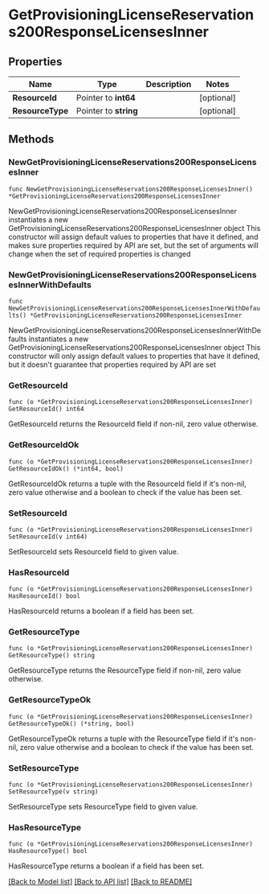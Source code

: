 # GetProvisioningLicenseReservations200ResponseLicensesInner

## Properties

Name | Type | Description | Notes
------------ | ------------- | ------------- | -------------
**ResourceId** | Pointer to **int64** |  | [optional] 
**ResourceType** | Pointer to **string** |  | [optional] 

## Methods

### NewGetProvisioningLicenseReservations200ResponseLicensesInner

`func NewGetProvisioningLicenseReservations200ResponseLicensesInner() *GetProvisioningLicenseReservations200ResponseLicensesInner`

NewGetProvisioningLicenseReservations200ResponseLicensesInner instantiates a new GetProvisioningLicenseReservations200ResponseLicensesInner object
This constructor will assign default values to properties that have it defined,
and makes sure properties required by API are set, but the set of arguments
will change when the set of required properties is changed

### NewGetProvisioningLicenseReservations200ResponseLicensesInnerWithDefaults

`func NewGetProvisioningLicenseReservations200ResponseLicensesInnerWithDefaults() *GetProvisioningLicenseReservations200ResponseLicensesInner`

NewGetProvisioningLicenseReservations200ResponseLicensesInnerWithDefaults instantiates a new GetProvisioningLicenseReservations200ResponseLicensesInner object
This constructor will only assign default values to properties that have it defined,
but it doesn't guarantee that properties required by API are set

### GetResourceId

`func (o *GetProvisioningLicenseReservations200ResponseLicensesInner) GetResourceId() int64`

GetResourceId returns the ResourceId field if non-nil, zero value otherwise.

### GetResourceIdOk

`func (o *GetProvisioningLicenseReservations200ResponseLicensesInner) GetResourceIdOk() (*int64, bool)`

GetResourceIdOk returns a tuple with the ResourceId field if it's non-nil, zero value otherwise
and a boolean to check if the value has been set.

### SetResourceId

`func (o *GetProvisioningLicenseReservations200ResponseLicensesInner) SetResourceId(v int64)`

SetResourceId sets ResourceId field to given value.

### HasResourceId

`func (o *GetProvisioningLicenseReservations200ResponseLicensesInner) HasResourceId() bool`

HasResourceId returns a boolean if a field has been set.

### GetResourceType

`func (o *GetProvisioningLicenseReservations200ResponseLicensesInner) GetResourceType() string`

GetResourceType returns the ResourceType field if non-nil, zero value otherwise.

### GetResourceTypeOk

`func (o *GetProvisioningLicenseReservations200ResponseLicensesInner) GetResourceTypeOk() (*string, bool)`

GetResourceTypeOk returns a tuple with the ResourceType field if it's non-nil, zero value otherwise
and a boolean to check if the value has been set.

### SetResourceType

`func (o *GetProvisioningLicenseReservations200ResponseLicensesInner) SetResourceType(v string)`

SetResourceType sets ResourceType field to given value.

### HasResourceType

`func (o *GetProvisioningLicenseReservations200ResponseLicensesInner) HasResourceType() bool`

HasResourceType returns a boolean if a field has been set.


[[Back to Model list]](../README.md#documentation-for-models) [[Back to API list]](../README.md#documentation-for-api-endpoints) [[Back to README]](../README.md)


